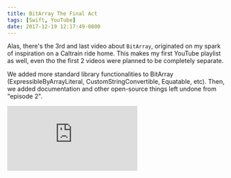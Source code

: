 ```yaml
---
title: BitArray The Final Act
tags: [Swift, YouTube]
date: 2017-12-19 12:17:49-0800
---
```


Alas, there's the 3rd and last video about `BitArray`, originated on my spark of inspiration on a Caltrain
ride home. This makes my first YouTube playlist as well, even tho the first 2 videos were planned to be
completely separate.

We added more standard library functionalities to BitArray (ExpressibleByArrayLiteral,
CustomStringConvertible, Equatable, etc). Then, we added documentation and other open-source things left
undone from "episode 2".

<div class="video-container">
    <iframe src="https://www.youtube.com/embed/ckrd_FoFMl0" frameborder="0" gesture="media" allow="encrypted-media" allowfullscreen></iframe>
</div>
